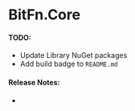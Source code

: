 ﻿BitFn.Core
======

#### TODO:
- Update Library NuGet packages
- Add build badge to `README.md`

#### Release Notes:
- 
